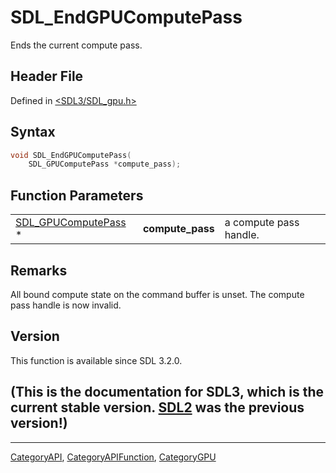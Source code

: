 # SDL_EndGPUComputePass

Ends the current compute pass.

## Header File

Defined in [<SDL3/SDL_gpu.h>](https://github.com/libsdl-org/SDL/blob/main/include/SDL3/SDL_gpu.h)

## Syntax

```c
void SDL_EndGPUComputePass(
    SDL_GPUComputePass *compute_pass);
```

## Function Parameters

|                                            |                  |                        |
| ------------------------------------------ | ---------------- | ---------------------- |
| [SDL_GPUComputePass](SDL_GPUComputePass) * | **compute_pass** | a compute pass handle. |

## Remarks

All bound compute state on the command buffer is unset. The compute pass
handle is now invalid.

## Version

This function is available since SDL 3.2.0.

## (This is the documentation for SDL3, which is the current stable version. [SDL2](https://wiki.libsdl.org/SDL2/) was the previous version!)



----
[CategoryAPI](CategoryAPI), [CategoryAPIFunction](CategoryAPIFunction), [CategoryGPU](CategoryGPU)

